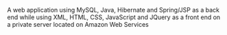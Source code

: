 A web application using MySQL, Java, Hibernate and Spring/JSP as a back end while using XML, HTML, CSS, JavaScript and JQuery as a front end on a private server located on Amazon Web Services
